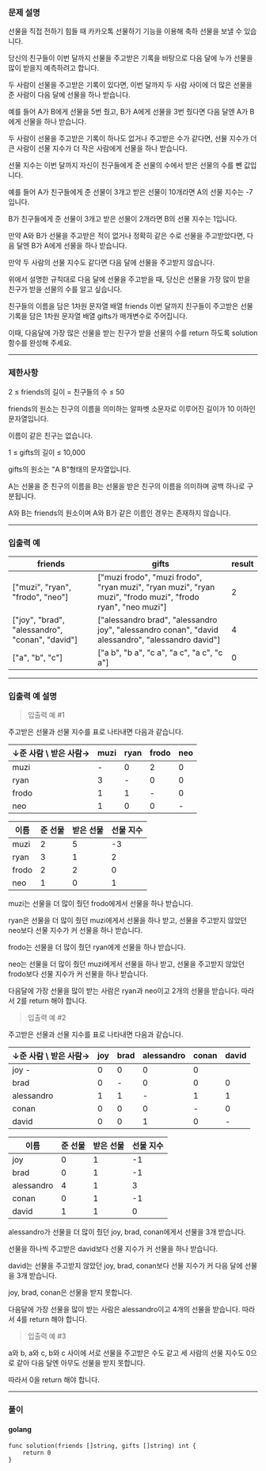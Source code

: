 ### 문제 설명
선물을 직접 전하기 힘들 때 카카오톡 선물하기 기능을 이용해 축하 선물을 보낼 수 있습니다. 

당신의 친구들이 이번 달까지 선물을 주고받은 기록을 바탕으로 다음 달에 누가 선물을 많이 받을지 예측하려고 합니다.

두 사람이 선물을 주고받은 기록이 있다면, 이번 달까지 두 사람 사이에 더 많은 선물을 준 사람이 다음 달에 선물을 하나 받습니다.

예를 들어 A가 B에게 선물을 5번 줬고, B가 A에게 선물을 3번 줬다면 다음 달엔 A가 B에게 선물을 하나 받습니다.

두 사람이 선물을 주고받은 기록이 하나도 없거나 주고받은 수가 같다면, 선물 지수가 더 큰 사람이 선물 지수가 더 작은 사람에게 선물을 하나 받습니다.

선물 지수는 이번 달까지 자신이 친구들에게 준 선물의 수에서 받은 선물의 수를 뺀 값입니다.

예를 들어 A가 친구들에게 준 선물이 3개고 받은 선물이 10개라면 A의 선물 지수는 -7입니다. 

B가 친구들에게 준 선물이 3개고 받은 선물이 2개라면 B의 선물 지수는 1입니다. 

만약 A와 B가 선물을 주고받은 적이 없거나 정확히 같은 수로 선물을 주고받았다면, 다음 달엔 B가 A에게 선물을 하나 받습니다.

만약 두 사람의 선물 지수도 같다면 다음 달에 선물을 주고받지 않습니다.

위에서 설명한 규칙대로 다음 달에 선물을 주고받을 때, 당신은 선물을 가장 많이 받을 친구가 받을 선물의 수를 알고 싶습니다.

친구들의 이름을 담은 1차원 문자열 배열 friends 이번 달까지 친구들이 주고받은 선물 기록을 담은 1차원 문자열 배열 gifts가 매개변수로 주어집니다. 

이때, 다음달에 가장 많은 선물을 받는 친구가 받을 선물의 수를 return 하도록 solution 함수를 완성해 주세요.

---
### 제한사항
2 ≤ friends의 길이 = 친구들의 수 ≤ 50

friends의 원소는 친구의 이름을 의미하는 알파벳 소문자로 이루어진 길이가 10 이하인 문자열입니다.

이름이 같은 친구는 없습니다.

1 ≤ gifts의 길이 ≤ 10,000

gifts의 원소는 "A B"형태의 문자열입니다.

A는 선물을 준 친구의 이름을 B는 선물을 받은 친구의 이름을 의미하며 공백 하나로 구분됩니다.

A와 B는 friends의 원소이며 A와 B가 같은 이름인 경우는 존재하지 않습니다.

---

### 입출력 예

|friends|gifts|result|
|---|---|---|
|["muzi", "ryan", "frodo", "neo"]|["muzi frodo", "muzi frodo", "ryan muzi", "ryan muzi", "ryan muzi", "frodo muzi", "frodo ryan", "neo muzi"]|2|
|["joy", "brad", "alessandro", "conan", "david"]|["alessandro brad", "alessandro joy", "alessandro conan", "david alessandro", "alessandro david"]|4|
|["a", "b", "c"]|["a b", "b a", "c a", "a c", "a c", "c a"]|0|

---
### 입출력 예 설명

>입출력 예 #1

주고받은 선물과 선물 지수를 표로 나타내면 다음과 같습니다.

↓준 사람 \ 받은 사람→|muzi|ryan|frodo|neo
---|---|---|---|---
muzi|-|0|2|0
ryan|3|-|0|0
frodo|1|1|-|0
neo|1|0|0|-

이름|준 선물|받은 선물|선물 지수
---|---|---|---
muzi|2|5|-3
ryan|3|1|2
frodo|2|2|0
neo|1|0|1|

muzi는 선물을 더 많이 줬던 frodo에게서 선물을 하나 받습니다.

ryan은 선물을 더 많이 줬던 muzi에게서 선물을 하나 받고, 선물을 주고받지 않았던 neo보다 선물 지수가 커 선물을 하나 받습니다.

frodo는 선물을 더 많이 줬던 ryan에게 선물을 하나 받습니다.

neo는 선물을 더 많이 줬던 muzi에게서 선물을 하나 받고, 선물을 주고받지 않았던 frodo보다 선물 지수가 커 선물을 하나 받습니다.

다음달에 가장 선물을 많이 받는 사람은 ryan과 neo이고 2개의 선물을 받습니다. 따라서 2를 return 해야 합니다.

>입출력 예 #2

주고받은 선물과 선물 지수를 표로 나타내면 다음과 같습니다.

↓준 사람 \ 받은 사람→	|joy	|brad	|alessandro	|conan	|david
---|---|---|---|---|---
joy	-	|0	|0	|0	|0
brad	|0	|-	|0	|0	|0
alessandro	|1	|1	|-	|1	|1
conan	|0	|0	|0	|-	|0
david	|0	|0	|1	|0	|-

이름	|준 선물	|받은 선물	|선물 지수
---|---|---|---
joy	|0	|1	|-1
brad	|0	|1	|-1
alessandro	|4	|1	|3
conan	|0	|1	|-1
david	|1	|1	|0

alessandro가 선물을 더 많이 줬던 joy, brad, conan에게서 선물을 3개 받습니다. 

선물을 하나씩 주고받은 david보다 선물 지수가 커 선물을 하나 받습니다.

david는 선물을 주고받지 않았던 joy, brad, conan보다 선물 지수가 커 다음 달에 선물을 3개 받습니다.

joy, brad, conan은 선물을 받지 못합니다.

다음달에 가장 선물을 많이 받는 사람은 alessandro이고 4개의 선물을 받습니다. 따라서 4를 return 해야 합니다.

>입출력 예 #3

a와 b, a와 c, b와 c 사이에 서로 선물을 주고받은 수도 같고 세 사람의 선물 지수도 0으로 같아 다음 달엔 아무도 선물을 받지 못합니다. 

따라서 0을 return 해야 합니다.

---

### 풀이

#### golang
```golang
func solution(friends []string, gifts []string) int {
	return 0
}
```